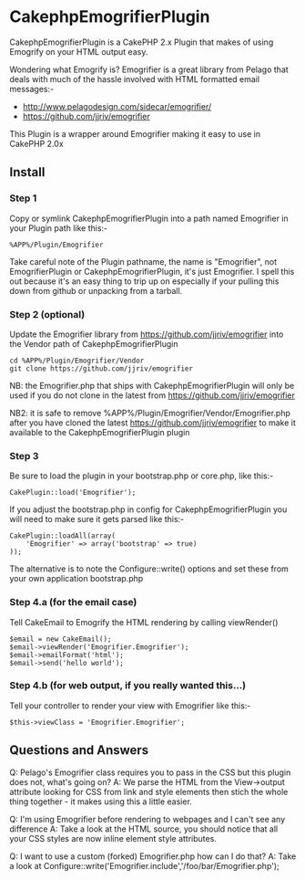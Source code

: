 CakephpEmogrifierPlugin
=======================

CakephpEmogrifierPlugin is a CakePHP 2.x Plugin that makes of using Emogrify on
your HTML output easy.

Wondering what Emogrify is?  Emogrifier is a great library from Pelago that deals
with much of the hassle involved with HTML formatted email messages:-

 - http://www.pelagodesign.com/sidecar/emogrifier/
 - https://github.com/jjriv/emogrifier

This Plugin is a wrapper around Emogrifier making it easy to use in CakePHP 2.0x


Install
-------

### Step 1
Copy or symlink CakephpEmogrifierPlugin into a path named Emogrifier in your Plugin
path like this:-

    %APP%/Plugin/Emogrifier

Take careful note of the Plugin pathname, the name is "Emogrifier", not 
EmogrifierPlugin or CakephpEmogrifierPlugin, it's just Emogrifier.  I spell this 
out because it's an easy thing to trip up on especially if your pulling this down 
from github or unpacking from a tarball.

### Step 2 (optional)
Update the Emogrifier library from https://github.com/jjriv/emogrifier into the 
Vendor path of CakephpEmogrifierPlugin

    cd %APP%/Plugin/Emogrifier/Vendor
    git clone https://github.com/jjriv/emogrifier

NB: the Emogrifier.php that ships with CakephpEmogrifierPlugin will only be used
if you do not clone in the latest from https://github.com/jjriv/emogrifier

NB2: it is safe to remove %APP%/Plugin/Emogrifier/Vendor/Emogrifier.php after you
have cloned the latest https://github.com/jjriv/emogrifier to make it available
to the CakephpEmogrifierPlugin plugin

### Step 3
Be sure to load the plugin in your bootstrap.php or core.php, like this:-

    CakePlugin::load('Emogrifier');

If you adjust the bootstrap.php in config for CakephpEmogrifierPlugin you will 
need to make sure it gets parsed like this:-

    CakePlugin::loadAll(array(
        'Emogrifier' => array('bootstrap' => true)
    ));

The alternative is to note the Configure::write() options and set these from your
own application bootstrap.php

### Step 4.a (for the email case)
Tell CakeEmail to Emogrify the HTML rendering by calling viewRender()

    $email = new CakeEmail();
    $email->viewRender('Emogrifier.Emogrifier');
    $email->emailFormat('html');
    $email->send('hello world');

### Step 4.b (for web output, if you really wanted this...)
Tell your controller to render your view with Emogrifier like this:-

    $this->viewClass = 'Emogrifier.Emogrifier';


Questions and Answers
---------------------
Q: Pelago's Emogrifier class requires you to pass in the CSS but this plugin does
   not, what's going on? 
A: We parse the HTML from the View->output attribute looking for CSS from link
   and style elements then stich the whole thing together - it makes using this
   a little easier.

Q: I'm using Emogrifier before rendering to webpages and I can't see any difference 
A: Take a look at the HTML source, you should notice that all your CSS styles are
   now inline element style attributes.

Q: I want to use a custom (forked) Emogrifier.php how can I do that?
A: Take a look at Configure::write('Emogrifier.include','/foo/bar/Emogrifier.php');


